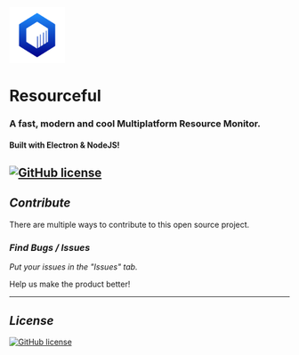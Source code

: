<img src="./assets/rm.svg" height="100px" draggable="false"/>

# Resourceful
### A fast, modern and cool Multiplatform Resource Monitor.
#### Built with Electron & NodeJS!
[![GitHub license](https://img.shields.io/github/license/oneraze/resourceful?color=blue&label=Open%20Source&style=for-the-badge)](https://github.com/oneraze/resourceful/blob/main/LICENSE)
---

## ***Contribute***
There are multiple ways to contribute to this open source project.

### ***Find Bugs / Issues***
*Put your issues in the "Issues" tab.*

Help us make the product better!

---

## ***License***
[![GitHub license](https://img.shields.io/github/license/oneraze/resourceful?color=blue&label=Open%20Source&style=for-the-badge)](https://github.com/oneraze/resourceful/blob/main/LICENSE)
